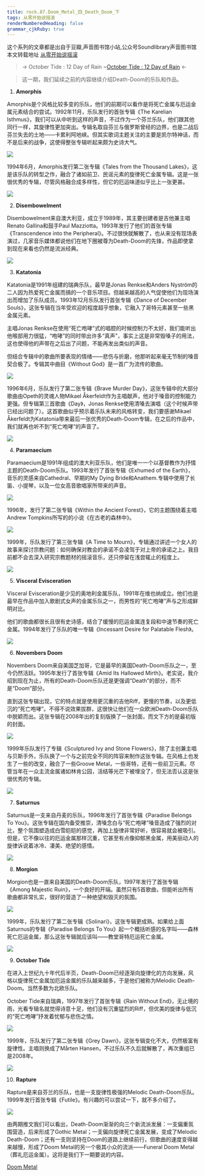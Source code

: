 ```yaml
---
title: rock.87.Doom_Metal_四_Death_Doom_下
tags: 从零开始说摇滚
renderNumberedHeading: false
grammar_cjkRuby: true
---
```


这个系列的文章都是出自于豆瓣,声音图书馆小站,公众号Soundlibrary声音图书馆
本文转载地址 [从零开始说摇滚](https://music.163.com/#/topic?id=43475136)

> -> October Tide : 12 Day of Rain
> ~[October Tide : 12 Day of Rain](https://music.163.com/song/media/outer/url?id=17824191) <-

> 这一期，我们延续之前的内容继续介绍Death-Doom的乐队和作品。

1. **Amorphis**

Amorphis是个风格比较多变的乐队，他们的前期可以看作是将死亡金属与厄运金属元素结合的尝试。1992年11月，乐队发行的首张专辑《The Karelian Isthmus》，我们可以从中听到这样的声音，不过作为一个芬兰乐队，他们跟其他同行一样，其旋律性更加突出。专辑名取自芬兰与俄罗斯曾经的边界，也是二战后芬兰失去的土地——卡累利阿地峡。但其实歌词主题关注的主要是凯尔特神话，而不是后来的战争，这使得整张专辑听起来颇为史诗大气。

![](https://raw.githubusercontent.com/OliverRen/olili_blog_img/master/rock.87.Doom_Metal_四_Death_Doom_下/1637416159226.jpg)

1994年6月，Amorphis发行第二张专辑《Tales from the Thousand Lakes》，这是该乐队的转型之作，融合了诸如前卫、民谣元素的旋律死亡金属专辑。这是一张很优秀的专辑，尽管风格融合成多样性，但它的厄运味道似乎比上一张更甚。

![](https://raw.githubusercontent.com/OliverRen/olili_blog_img/master/rock.87.Doom_Metal_四_Death_Doom_下/1637416159091.jpg)

2. **Disembowelment**

Disembowelment来自澳大利亚，成立于1989年，其主要创建者是吉他兼主唱Renato Gallina和鼓手Paul Mazziotta。1993年发行了他们的首张专辑《Transcendence into the Peripheral》。不过很快就解散了，也从来没有现场表演过，几家音乐媒体都说他们在地下圈被尊为Death-Doom的先锋，作品即使拿到现在来看也仍然是流派经典。

![](https://raw.githubusercontent.com/OliverRen/olili_blog_img/master/rock.87.Doom_Metal_四_Death_Doom_下/1637416159200.jpg)

3. **Katatonia**

Katatonia是1991年组建的瑞典乐队，最早是Jonas Renkse和Anders Nyström的二人因为热爱死亡金属而搞的一个音乐项目。但越来越高的人气促使他们为现场演出而增加了乐队成员。1993年12月乐队发行首张专辑《Dance of December Souls》，这张专辑在当年受欢迎的程度超乎想象，它融入了哥特元素甚至一些黑金属元素。

主唱Jonas Renkse在使用“死亡咆哮”式的唱腔的时候控制力不太好，我们能听出他喉部用力很猛，“咆哮”的同时带出许多“真声”，事实上这是非常毁嗓子的用法，这也使得他的声带在之后出了问题，不能再发出类似的声音。

但结合专辑中的歌曲所要表现的情绪——悲伤与折磨，他那听起来毫无节制的嗓音契合极了。专辑其中曲目《Without God》是一首广为流传的歌曲。

![](https://raw.githubusercontent.com/OliverRen/olili_blog_img/master/rock.87.Doom_Metal_四_Death_Doom_下/1637416159227.jpg)

1996年6月，乐队发行了第二张专辑《Brave Murder Day》，这张专辑中的大部分歌曲由Opeth的灵魂人物Mikael Åkerfeldt作为主唱献声，他对于嗓音的控制能力更强。但专辑第三首歌曲《Day》，Jonas Renkse使用清嗓去演唱（这个时候声带已经出问题了）。这首歌曲似乎预示着乐队未来的风格转变，我们要感谢Mikael Åkerfeldt为Katatonia带来最后一张优秀的Death-Doom专辑，在之后的作品中，我们就再也听不到“死亡咆哮”的声音了。

![](https://raw.githubusercontent.com/OliverRen/olili_blog_img/master/rock.87.Doom_Metal_四_Death_Doom_下/1637416159208.jpg)

4. **Paramaecium**

Paramaecium是1991年组成的澳大利亚乐队，他们是唯一一个以基督教作为抒情主题的Death-Doom乐队。1993年发行了首张专辑《Exhumed of the Earth》，音乐的灵感来自Cathedral、早期的My Dying Bride和Anathem.专辑中使用了长笛、小提琴，以及一位女高音歌唱家所带来的声音。

![](https://raw.githubusercontent.com/OliverRen/olili_blog_img/master/rock.87.Doom_Metal_四_Death_Doom_下/1637416159209.jpg)

1996年，发行了第二张专辑《Within the Ancient Forest》，它的主题围绕着主唱Andrew Tompkins所写的的小说《在古老的森林中》。

![](https://raw.githubusercontent.com/OliverRen/olili_blog_img/master/rock.87.Doom_Metal_四_Death_Doom_下/1637416159213.jpg)

1999年，乐队发行了第三张专辑《A Time to Mourn》，专辑通过讲述一个女人的故事来探讨宗教问题：如何确保对教会的承诺不会凌驾于对上帝的承诺之上。我目前都不会去深入研究宗教题材的摇滚音乐，还只停留在浅尝辄止的程度上。

![](https://raw.githubusercontent.com/OliverRen/olili_blog_img/master/rock.87.Doom_Metal_四_Death_Doom_下/1637416159205.jpg)

5. **Visceral Evisceration**

Visceral Evisceration是少见的奥地利金属乐队，1991年在维也纳成立。他们也是最早在作品中加入歌剧式女声的金属乐队之一，而男性的“死亡咆哮”声与之形成鲜明对比。

他们的歌曲都很长且很有史诗感，结合了缓慢的厄运金属连复段和中速节奏的死亡金属。1994年发行了乐队的唯一专辑《Incessant Desire for Palatable Flesh》。

![](https://raw.githubusercontent.com/OliverRen/olili_blog_img/master/rock.87.Doom_Metal_四_Death_Doom_下/1637416159201.jpg)

6. **Novembers Doom**

Novembers Doom来自美国芝加哥，它是最早的美国Death-Doom乐队之一，至今仍然活跃。1995年发行了首张专辑《Amid Its Hallowed Mirth》。老实说，我介绍到现在为止，所有的Death-Doom乐队还是更强调“Death”的部分，而不是“Doom”部分。

直到这张专辑出现，它的特点就是使用更沉重的吉他Riff，更慢的节奏，以及更低沉的“死亡咆哮”。不得不说效果拔群，这很快让他们在一众欧洲Death-Doom乐队中脱颖而出。这张专辑在2008年出的复刻版换了一张封面，而文下方的是最初版的封面。

![](https://raw.githubusercontent.com/OliverRen/olili_blog_img/master/rock.87.Doom_Metal_四_Death_Doom_下/1637416159202.jpg)

1999年乐队发行了专辑《Sculptured Ivy and Stone Flowers》，除了主创兼主唱与贝斯手外，乐队换了一个与之前完全不同的阵容来制作这张专辑。在风格上也发生了一些的改变，融合了一些Groove Metal，一些哥特，还有一些前卫元素。尽管当年在一众主流金属诸如林肯公园，活结等光芒下被埋没了，但无法否认这是张很优秀的专辑。

![](https://raw.githubusercontent.com/OliverRen/olili_blog_img/master/rock.87.Doom_Metal_四_Death_Doom_下/1637416159228.jpg)

7. **Saturnus**

Saturnus是一支来自丹麦的乐队，1996年发行了首张专辑《Paradise Belongs To You》。这张专辑在国内备受推崇，清嗓念白与“死亡咆哮”嗓音造成了强烈的对比，整个氛围塑造成白雪皑皑的感觉，再加上旋律非常好听，很容易就会被吸引。但是，它不像以往的厄运金属那样沉重，它甚至有点像抑郁黑金属，用美丽动人的旋律诉说着冰冷、凄美、绝望的感情。

![](https://raw.githubusercontent.com/OliverRen/olili_blog_img/master/rock.87.Doom_Metal_四_Death_Doom_下/1637416159203.jpg)

8. **Morgion**

Morgion也是一直来自美国的Death-Doom乐队，1997年发行了首张专辑《Among Majestic Ruin》，一个良好的开端。虽然只有5首歌曲，但能听出所有歌曲都非常扎实，很好的营造了一种绝望和毁灭的氛围。

![](https://raw.githubusercontent.com/OliverRen/olili_blog_img/master/rock.87.Doom_Metal_四_Death_Doom_下/1637416159204.jpg)

1999年，乐队发行了第二张专辑《Solinari》，这张专辑更成熟。如果给上面Saturnus的专辑《Paradise Belongs To You》起一个概括听感的名字叫——森林死亡厄运金属，那么这张专辑就应该叫——教堂哥特厄运死亡金属。

![](https://raw.githubusercontent.com/OliverRen/olili_blog_img/master/rock.87.Doom_Metal_四_Death_Doom_下/1637416159206.jpg)

9. **October Tide**

在进入上世纪九十年代后半页，Death-Doom已经逐渐向旋律化的方向发展，风格以旋律死亡金属加厄运金属的乐队越来越多，于是他们被称为Melodic Death-Doom。当然多数为北欧乐队。

October Tide来自瑞典，1997年发行了首张专辑《Rain Without End》，无止境的雨，光看专辑名就觉得诗意十足，他们没有沉重猛烈的Riff，但优美的旋律与低沉的“死亡咆哮”抒发着忧郁与悲伤之情。

![](https://raw.githubusercontent.com/OliverRen/olili_blog_img/master/rock.87.Doom_Metal_四_Death_Doom_下/1637416159207.jpg)

1999年，乐队发行了第二张专辑《Grey Dawn》，这张专辑变化不大，仍然极富有旋律性。主唱则换成了Mårten Hansen，不过乐队不久后就解散了，再次重组已是2008年。

![](https://raw.githubusercontent.com/OliverRen/olili_blog_img/master/rock.87.Doom_Metal_四_Death_Doom_下/1637416159210.jpg)

10. **Rapture**

Rapture是来自芬兰的乐队，也是一支旋律性极强的Melodic Death-Doom乐队。1999年发行首张专辑《Futile》。有兴趣的可以尝试一下，就不多介绍了。

![](https://raw.githubusercontent.com/OliverRen/olili_blog_img/master/rock.87.Doom_Metal_四_Death_Doom_下/1637416159211.jpg)

由两期推文我们可以看出，Death-Doom渐渐的向三个新流派发展：一支偏重氛围营造，后来形成了Gothic Metal；一支偏向旋律死亡金属发展，变成了Melodic Death-Doom；还有一支则坚持在Doom的道路上继续前行，但歌曲的速度变得越来越慢，形成了Doom Metal的另一个极其小众的流派——Funeral Doom Metal（葬礼厄运金属）。这将是我们下一期要说的内容。

[Doom Metal](https://music.163.com/#/playlist?id=2709110062&userid=367339374)